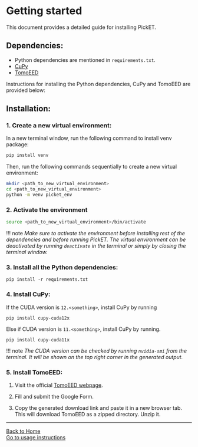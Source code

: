 # Getting started
This document provides a detailed guide for installing PickET.

## Dependencies:

* Python dependencies are mentioned in `requirements.txt`.
* [CuPy](https://cupy.dev) 
* [TomoEED](https://sites.google.com/site/3demimageprocessing/tomoeed)
  
Instructions for installing the Python dependencies, CuPy and TomoEED are provided below:

## Installation:
### 1. Create a new virtual environment:

In a new terminal window, run the following command to install venv package:
```bash 
pip install venv
```


Then, run the following commands sequentially to create a new virtual environment:
```bash
mkdir <path_to_new_virtual_environment>
cd <path_to_new_virtual_environment>
python -m venv picket_env
```

### 2. Activate the environment <a name="env_activate"></a>
```bash
source <path_to_new_virtual_environment>/bin/activate
```
!!! note 
    *Make sure to activate the environment before installing rest of the dependencies and before running PickET. The virtual environment can be deactivated by running `deactivate` in the terminal or simply by closing the terminal window.*



### 3. Install all the Python dependencies:

```
pip install -r requirements.txt
```


### 4. Install CuPy:  

If the CUDA version is `12.<something>`, install CuPy by running
    
```
pip install cupy-cuda12x
```

Else if CUDA version is `11.<something>`, install CuPy by running.

```
pip install cupy-cuda11x
```

!!! note
    *The CUDA version can be checked by running `nvidia-smi` from the terminal. It will be shown on the top right corner in the generated output.*

### 5. Install TomoEED:  
1. Visit the official [TomoEED webpage](https://sites.google.com/site/3demimageprocessing/tomoeed).  

2. Fill and submit the Google Form.  

3. Copy the generated download link and paste it in a new browser tab. This will download TomoEED as a zipped directory. Unzip it.   
   
---

[Back to Home](index.md)  
[Go to usage instructions](usage_instructions.md)  
